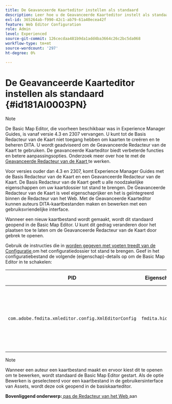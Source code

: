 ```yaml
---
title: De Geavanceerde Kaarteditor instellen als standaard
description: Leer hoe u de Geavanceerde Kaarteditor instelt als standaard
exl-id: 365264ab-f990-42c1-ab79-61a40ecea42f
feature: Web Editor Configuration
role: Admin
level: Experienced
source-git-commit: 126cecdaa481b9da1add4ba3664c26c2bc5da068
workflow-type: tm+mt
source-wordcount: '297'
ht-degree: 0%

---
```


# De Geavanceerde Kaarteditor instellen als standaard {#id181AI0003PN}

>[!NOTE]
>
> De Basic Map Editor, die voorheen beschikbaar was in Experience Manager Guides, is vanaf versie 4.3 en 2307 vervangen. U kunt tot de Basis Redacteur van de Kaart niet toegang hebben om kaarten te creëren en te beheren DITA.
>U wordt geadviseerd om de Geavanceerde Redacteur van de Kaart te gebruiken. De geavanceerde Kaarteditor biedt verbeterde functies en betere aanpassingsopties. Onderzoek meer over hoe te met de [ Geavanceerde Redacteur van de Kaart ](../user-guide/map-editor-advanced-map-editor.md) te werken.

Voor versies ouder dan 4.3 en 2307, komt Experience Manager Guides met de Basis Redacteur van de Kaart en een Geavanceerde Redacteur van de Kaart. De Basis Redacteur van de Kaart geeft u alle noodzakelijke eigenschappen om uw kaartdossier tot stand te brengen. De Geavanceerde Redacteur van de Kaart is veel eigenschaprijker en het is geïntegreerd binnen de Redacteur van het Web. Met de Geavanceerde Kaarteditor kunnen auteurs DITA-kaartbestanden maken en bewerken met een gebruiksvriendelijke interface.

Wanneer een nieuw kaartbestand wordt gemaakt, wordt dit standaard geopend in de Basic Map Editor. U kunt dit gedrag veranderen door het plaatsen toe te laten om de Geavanceerde Redacteur van de Kaart door gebrek te openen.

Gebruik de instructies die in [ worden gegeven met voeten treedt van de Configuratie ](download-install-additional-config-override.md#) om het configuratiedossier tot stand te brengen. Geef in het configuratiebestand de volgende \(eigenschap\)-details op om de Basic Map Editor in te schakelen:

| PID | Eigenschappensleutel | Waarde van eigenschap |
|---|------------|--------------|
| `com.adobe.fmdita.xmleditor.config.XmlEditorConfig` | ``fmdita.hide.oldmapeditor`` | Boolean \(true/false\). Als u de Geavanceerde Redacteur van de Kaart door gebrek wilt gebruiken, dan plaats dit bezit aan waar.<br> **Standaardwaarde**: vals |

>[!NOTE]
>
> Wanneer een auteur een kaartbestand maakt en ervoor kiest dit te openen om te bewerken, wordt standaard de Basic Map Editor gestart. Als de optie Bewerken is geselecteerd voor een kaartbestand in de gebruikersinterface van Assets, wordt deze ook geopend in de basiskaarteditor.

**Bovenliggend onderwerp:**[ pas de Redacteur van het Web ](conf-web-editor.md) aan
